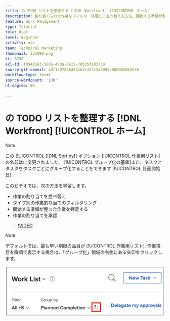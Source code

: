 ```yaml
---
title: の TODO リストを整理する [!DNL Workfront] [!UICONTROL ホーム]
description: 割り当てられた作業をフィルター処理して並べ替える方法、開始する準備が整った作業を特定する方法、および [!DNL  Workfront].
feature: Work Management
type: Tutorial
role: User
level: Beginner
activity: use
team: Technical Marketing
thumbnail: 335099.png
kt: 8798
exl-id: fd941683-5866-453a-8e15-70b35f183730
source-git-commit: adf12d7846d2a1b4c32513a3955c080905044576
workflow-type: tm+mt
source-wordcount: '130'
ht-degree: 0%

---
```


# の TODO リストを整理する [!DNL Workfront] [!UICONTROL ホーム]

>[!NOTE]
>
>この [!UICONTROL [!DNL Sort by]] オプション [!UICONTROL 作業用リスト] の名前はに変更されました。 [!UICONTROL グループ化の基準]また、タスクとタスクをタスクごとにグループ化することもできます [!UICONTROL 計画開始日].

このビデオでは、次の方法を学習します。

* 作業の割り当てを並べ替え
* タイプ別の作業割り当てのフィルタリング
* 開始する準備が整った作業を特定する
* 作業の割り当てを承認

>[!VIDEO](https://video.tv.adobe.com/v/335099/?quality=12)

>[!NOTE]
>
>デフォルトでは、最も早い期限の品目が [!UICONTROL 作業用リスト]. 作業項目を降順で表示する場合は、「グループ化」領域の右側にある矢印をクリックします。

![期限別にグループ化された作業リストを示す画面の画像。](assets/work-list-arrows.png)
